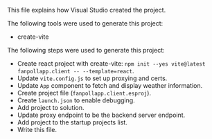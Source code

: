 This file explains how Visual Studio created the project.

The following tools were used to generate this project:
- create-vite

The following steps were used to generate this project:
- Create react project with create-vite: `npm init --yes vite@latest fanpollapp.client -- --template=react`.
- Update `vite.config.js` to set up proxying and certs.
- Update `App` component to fetch and display weather information.
- Create project file (`fanpollapp.client.esproj`).
- Create `launch.json` to enable debugging.
- Add project to solution.
- Update proxy endpoint to be the backend server endpoint.
- Add project to the startup projects list.
- Write this file.
